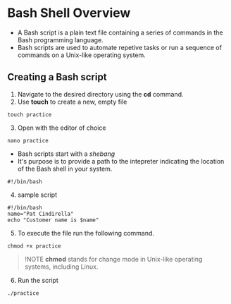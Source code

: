 # Bash Shell Overview

- A Bash script is a plain text file containing a series of commands in the Bash programming language.
- Bash scripts are used to automate repetive tasks or run a sequence of commands on a Unix-like operating system.

## Creating a Bash script
1. Navigate to the desired directory using the **cd** command.
2. Use **touch** to create a new, empty file
```
touch practice
```
3. Open with the editor of choice
```
nano practice
```

- Bash scripts start with a _shebang_
- It's purpose is to provide a path to the intepreter indicating the location of the Bash shell in your system.
```
#!/bin/bash
```

4. sample script
```
#!/bin/bash
name="Pat Cindirella"
echo "Customer name is $name"
```

5. To execute the file run the following command.
```
chmod +x practice
```

> !NOTE
> **chmod** stands for change mode in Unix-like operating systems, including Linux.

6. Run the script
```
./practice
```

